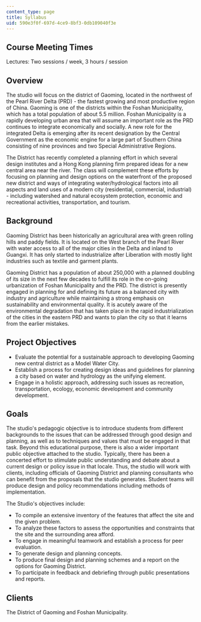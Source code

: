 ```yaml
---
content_type: page
title: Syllabus
uid: 590e3f0f-697d-4ce9-8bf3-0db109040f3e
---
```


Course Meeting Times
--------------------

Lectures: Two sessions / week, 3 hours / session

Overview
--------

The studio will focus on the district of Gaoming, located in the northwest of the Pearl River Delta (PRD) - the fastest growing and most productive region of China. Gaoming is one of the districts within the Foshan Municipality, which has a total population of about 5.5 million. Foshan Municipality is a rapidly developing urban area that will assume an important role as the PRD continues to integrate economically and socially. A new role for the integrated Delta is emerging after its recent designation by the Central Government as the economic engine for a large part of Southern China consisting of nine provinces and two Special Administrative Regions.

The District has recently completed a planning effort in which several design institutes and a Hong Kong planning firm prepared ideas for a new central area near the river. The class will complement these efforts by focusing on planning and design options on the waterfront of the proposed new district and ways of integrating water/hydrological factors into all aspects and land uses of a modern city (residential, commercial, industrial) - including watershed and natural ecosystem protection, economic and recreational activities, transportation, and tourism.

Background
----------

Gaoming District has been historically an agricultural area with green rolling hills and paddy fields. It is located on the West branch of the Pearl River with water access to all of the major cities in the Delta and inland to Guangxi. It has only started to industrialize after Liberation with mostly light industries such as textile and garment plants.

Gaoming District has a population of about 250,000 with a planned doubling of its size in the next few decades to fulfill its role in the on-going urbanization of Foshan Municipality and the PRD. The district is presently engaged in planning for and defining its future as a balanced city with industry and agriculture while maintaining a strong emphasis on sustainability and environmental quality. It is acutely aware of the environmental degradation that has taken place in the rapid industrialization of the cities in the eastern PRD and wants to plan the city so that it learns from the earlier mistakes.

Project Objectives
------------------

*   Evaluate the potential for a sustainable approach to developing Gaoming new central district as a Model Water City.
*   Establish a process for creating design ideas and guidelines for planning a city based on water and hydrology as the unifying element.
*   Engage in a holistic approach, addressing such issues as recreation, transportation, ecology, economic development and community development.

Goals
-----

The studio's pedagogic objective is to introduce students from different backgrounds to the issues that can be addressed through good design and planning, as well as to techniques and values that must be engaged in that task. Beyond this educational purpose, there is also a wider important public objective attached to the studio. Typically, there has been a concerted effort to stimulate public understanding and debate about a current design or policy issue in that locale. Thus, the studio will work with clients, including officials of Gaoming District and planning consultants who can benefit from the proposals that the studio generates. Student teams will produce design and policy recommendations including methods of implementation.

The Studio's objectives include:

*   To compile an extensive inventory of the features that affect the site and the given problem.
*   To analyze these factors to assess the opportunities and constraints that the site and the surrounding area afford.
*   To engage in meaningful teamwork and establish a process for peer evaluation.
*   To generate design and planning concepts.
*   To produce final design and planning schemes and a report on the options for Gaoming District.
*   To participate in feedback and debriefing through public presentations and reports.

Clients
-------

The District of Gaoming and Foshan Municipality.